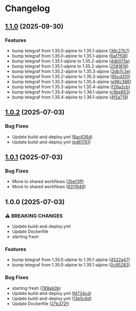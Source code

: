 # Changelog

## [1.1.0](https://github.com/tkhom3/docker-telegraf/compare/v1.0.2...v1.1.0) (2025-09-30)


### Features

* bump telegraf from 1.35.0-alpine to 1.35.1-alpine ([36c27b7](https://github.com/tkhom3/docker-telegraf/commit/36c27b7d7e2e949968f67d2b0451a83ff9790b2c))
* bump telegraf from 1.35.0-alpine to 1.35.1-alpine ([6af7f08](https://github.com/tkhom3/docker-telegraf/commit/6af7f089bca0ed52ac24c213e6dab908d79cd31c))
* bump telegraf from 1.35.1-alpine to 1.35.2-alpine ([4db075e](https://github.com/tkhom3/docker-telegraf/commit/4db075e9b295fdd750c591696c151cf177a8f148))
* bump telegraf from 1.35.1-alpine to 1.35.2-alpine ([2591816](https://github.com/tkhom3/docker-telegraf/commit/2591816acba27036b60f263e9bafef08f360f1fb))
* bump telegraf from 1.35.2-alpine to 1.35.3-alpine ([2db7c3e](https://github.com/tkhom3/docker-telegraf/commit/2db7c3e9fa339d604119006d69f7a3c10e361789))
* bump telegraf from 1.35.2-alpine to 1.35.3-alpine ([95cd310](https://github.com/tkhom3/docker-telegraf/commit/95cd310924ebbe9a22c52dd57150255a9379c94e))
* bump telegraf from 1.35.3-alpine to 1.35.4-alpine ([e96c386](https://github.com/tkhom3/docker-telegraf/commit/e96c386036e0d151f40c9f73bfb7026ac09b32f4))
* bump telegraf from 1.35.3-alpine to 1.35.4-alpine ([f26a2cb](https://github.com/tkhom3/docker-telegraf/commit/f26a2cb73657e7533d0e4f1ffbd5e5e16c4cbf89))
* bump telegraf from 1.35.4-alpine to 1.36.1-alpine ([c9be853](https://github.com/tkhom3/docker-telegraf/commit/c9be8532c832a2bf181e78148bb0cac71d5ec506))
* bump telegraf from 1.35.4-alpine to 1.36.1-alpine ([4f5a719](https://github.com/tkhom3/docker-telegraf/commit/4f5a7198a3fe7629c7a48c76558e7b3575e6e6cf))

## [1.0.2](https://github.com/tkhom3/docker-telegraf/compare/v1.0.1...v1.0.2) (2025-07-03)


### Bug Fixes

* Update build-and-deploy.yml ([8ac636d](https://github.com/tkhom3/docker-telegraf/commit/8ac636dfa08bcc841bb8d92c885168c5196e38df))
* Update build-and-deploy.yml ([ed61761](https://github.com/tkhom3/docker-telegraf/commit/ed617612f822d61687c285542a0094ca49779a01))

## [1.0.1](https://github.com/tkhom3/docker-telegraf/compare/v1.0.0...v1.0.1) (2025-07-03)


### Bug Fixes

* Move to shared workflows ([2bef3ff](https://github.com/tkhom3/docker-telegraf/commit/2bef3fff32dc59cd287c7f63352b949dc1b07a44))
* Move to shared workflows ([6311949](https://github.com/tkhom3/docker-telegraf/commit/631194915637cfc08fc1ab31cd0fc89ed98338b6))

## 1.0.0 (2025-07-03)


### ⚠ BREAKING CHANGES

* Update build-and-deploy.yml
* Update Dockerfile
* starting fresh

### Features

* bump telegraf from 1.35.0-alpine to 1.35.1-alpine ([4522a47](https://github.com/tkhom3/docker-telegraf/commit/4522a470db35f55fee60774ca7343c141801a855))
* bump telegraf from 1.35.0-alpine to 1.35.1-alpine ([0c95283](https://github.com/tkhom3/docker-telegraf/commit/0c952832cf8744a3ff03c7307587cf48e519e278))


### Bug Fixes

* starting fresh ([789ab0b](https://github.com/tkhom3/docker-telegraf/commit/789ab0b9ac6b210a12798bbc1fd1c43f2aa17a7c))
* Update build-and-deploy.yml ([f4734cd](https://github.com/tkhom3/docker-telegraf/commit/f4734cddf355d32181bd08d88a5e05ddefe2ea74))
* Update build-and-deploy.yml ([13e5c6d](https://github.com/tkhom3/docker-telegraf/commit/13e5c6d31fdffaf2065510984b4782ce15ddcc85))
* Update Dockerfile ([27b372f](https://github.com/tkhom3/docker-telegraf/commit/27b372f9b025a679299f9e60d04a47114586532f))
